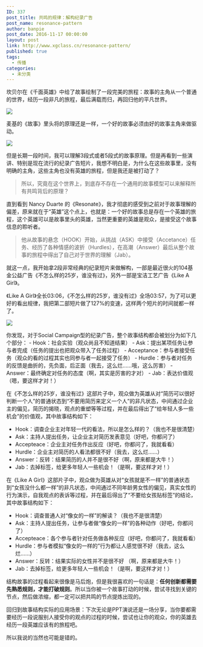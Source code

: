 ```yaml
---
ID: 337
post_title: 共鸣的规律：解构纪录广告
post_name: resonance-pattern
author: banpie
post_date: 2016-11-17 00:00:00
layout: post
link: http://www.xgclass.cn/resonance-pattern/
published: true
tags:
  - 传播
categories:
  - 未分类
---
```

坎贝尔在《千面英雄》中给了故事绘制了一段完美的旅程：故事的主角从一个普通的世界，经历一段非凡的旅程，最后满载而归，再回归他的平凡世界。

![][1]

麦基的《故事》里头将的原理还是一样，一个好的故事必须由好的故事主角来做驱动。

![][2]

但是长期一段时间，我可以理解3段式或者5段式的故事原理。但是再看到一些演讲、特别是现在流行的纪录广告短片，我想不明白是，为什么在这些故事里，没有明确的主角，这些主角也没有英雄的旅程，但是我还是被打动了？

> 所以，究竟在这个世界上，到底存不存在一个通用的故事模型可以来解释所有共鸣背后的原理？

直到看到 Nancy Duarte 的《Resonate》，我才彻底的感受到之前对于故事理解的偏差，原来就在于“英雄”这个点上，也就是：一个好的故事总是存在一个英雄的旅程，这个英雄可以是故事里头的英雄，当然更重要的英雄是观众，是接受这个故事信息的聆听者。

> 他从故事的悬念（HOOK）开始，从挑战（ASK）中接受（Accetance）任务、经历了各种情感的波折（Hurdles），在高潮（Answer）最后从整个故事的旅程中得出了自己对于世界的理解（Jab）。

就这一点，我开始拿2段非常经典的纪录短片来做解构，一部是最近很火的104基金公益广告《不怎么样的25岁，谁没有过》，另外一部是宝洁工艺广告《Like A Girl》。

《Like A Girl》全长03:06，《不怎么样的25岁，谁没有过》全场03:57，为了可以更好的看出规律，我把第二部短片做了127%的变速，这样两个短片的时间就都一样了。

![][3]

你发现，对于Social Campaign型的纪录广告，整个故事结构都会被划分为如下几个部分： - Hook：社会实验（观众尚且不知道结果） - Ask：提出某项任务让参与者完成（任务的提出也把观众带入了任务过程） - Acceptance：参与者接受任务（观众的看的过程其实也同参与者一起接受了任务） - Hurdle：参与者对任务的反馈是曲折的，先负面，后正面（我去，这么烂……哦，这么厉害） - Answer：最终确定对任务的态度（啊，其实是厉害的才对） - Jab：表达价值观（嗯，要这样才对！）

在《不怎么样的25岁，谁没有过》这部片子中，观众做为英雄从对“简历可以很好判断一个人”的普通状态到“不要用简历来定义一个人”的非凡状态，中间通过企业主的偏见，简历的揭晓，观点的重塑等等过程，并在最后得出了“给年轻人多一些机会”的价值观，其中故事结构如下：

*   Hook：调查企业主对年轻一代的看法，所以是怎么样的？（我也不是很清楚）
*   Ask：主持人提出任务，让企业主对简历发表意见（好吧，你都问了）
*   Accepteace：企业主对任务作出反应（好吧，你都问了，我就看看）
*   Hurdle：企业主对简历的人看法都很不好（我去，这么烂……）
*   Answer：反转：结果简历的人并不是很不好（啊，原来都是大牛！）
*   Jab：去掉标签，给更多年轻人一些机会！（是啊，要这样才对！）

在《Like A Girl》这部片子中，观众做为英雄从对“女孩就是不一样”的普通状态到“女孩没什么都一样”的非凡状态，中间通过不同年龄男女性的偏见，真实女性的行为演示，自我观点的表诉等过程，并在最后得出了“不要给女孩贴标签”的结论，其中故事结构如下：

*   Hook：调查普通人对“像女的一样”的解读？（我也不是很清楚）
*   Ask：主持人提出任务，让参与者做“像女的一样”的各种动作（好吧，你都问了）
*   Accepteace：各个参与者针对任务做各种反应（好吧，你都问了，我就看看）
*   Hurdle：参与者模拟“像女的一样的”行为都让人感觉很不好（我去，这么烂……）
*   Answer：反转：结果实际的女性并不是很不好 （啊，原来都是大牛！）
*   Jab：去掉标签，给更多年轻人一些机会！（是啊，要这样才对！）

结构故事的过程看起来很像是马后炮，但是我很喜欢的一句话是：**任何创新都需要先熟悉规则，才能打破规则**。所以当你被一个故事打动的时候，尝试寻找到关键的节点，然后做浓缩，都一定可以把共鸣的节点提炼出现的。

回归到故事结构实际的应用场景：下次无论是PPT演说还是一场分享，当你要都需要经历一段说服别人接受你的观点的过程的时候，尝试也让你的观众，你的英雄去经历一段英雄应该有的旅程吧。

所以我说的当然也可能是错的。

 [1]: _image/故事结构_1114.016.png
 [2]: _image/故事结构_1114.017.png
 [3]: http://www.banpie.info/wp-content/uploads/2018/11/半撇订阅号封面.002.png